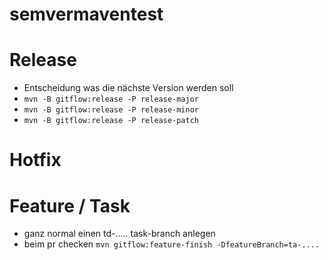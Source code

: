 # semvermaventest

# Release
* Entscheidung was die nächste Version werden soll
* `mvn -B gitflow:release -P release-major`
* `mvn -B gitflow:release -P release-minor`
* `mvn -B gitflow:release -P release-patch`

# Hotfix

# Feature / Task
* ganz normal einen td-..... task-branch anlegen
* beim pr checken `mvn gitflow:feature-finish -DfeatureBranch=ta-....`